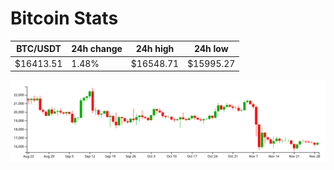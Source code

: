 # Bitcoin Stats

BTC/USDT|24h change|24h high|24h low|
|---|---|---|---|
|$16413.51|1.48%|$16548.71|$15995.27|

<img src="./chart.svg">
